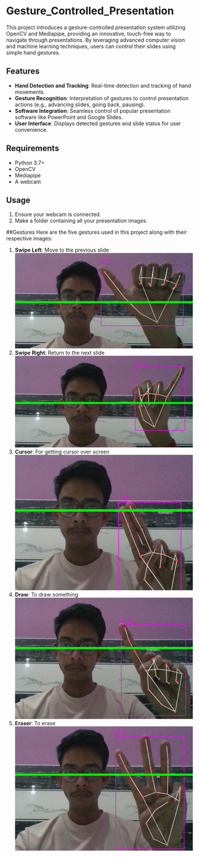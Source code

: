 # Gesture_Controlled_Presentation
This project introduces a gesture-controlled presentation system utilizing OpenCV and Mediapipe, providing an innovative, touch-free way to navigate through presentations. By leveraging advanced computer vision and machine learning techniques, users can control their slides using simple hand gestures.

## Features
- **Hand Detection and Tracking**: Real-time detection and tracking of hand movements.
- **Gesture Recognition**: Interpretation of gestures to control presentation actions (e.g., advancing slides, going back, pausing).
- **Software Integration**: Seamless control of popular presentation software like PowerPoint and Google Slides.
- **User Interface**: Displays detected gestures and slide status for user convenience.

## Requirements
- Python 3.7+
- OpenCV
- Mediapipe
- A webcam

## Usage
1. Ensure your webcam is connected.
2. Make a folder containing all your presentation images.

##Gestures
Here are the five gestures used in this project along with their respective images:

1. **Swipe Left**: Move to the previous slide
    ![Swipe Left](images/swipeLeft.png)
2. **Swipe Right**: Return to the next slide
    ![Swipe Right](images/swipeRight.png)
3. **Cursor**: For getting cursor over screen
    ![Cursor](images/cursor.png)
4. **Draw**: To draw something
    ![Draw](images/draw.png)
5. **Eraser**: To erase
    ![Eraser](images/eraser.png)

